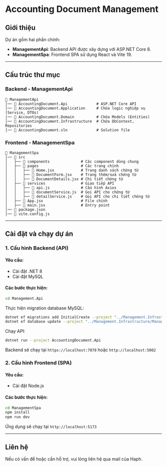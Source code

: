 # Accounting Document Management

## Giới thiệu
Dự án gồm hai phần chính:
- **ManagementApi**: Backend API được xây dựng với ASP.NET Core 8.
- **ManagementSpa**: Frontend SPA sử dụng React và Vite 19.

---

## Cấu trúc thư mục

### Backend - ManagementApi
```
📂 ManagementApi
│── 📂 AccountingDocument.Api             # ASP.NET Core API
│── 📂 AccountingDocument.Application     # Chứa logic nghiệp vụ (Service, DTOs)
│── 📂 AccountingDocument.Domain          # Chứa Models (Entities)
│── 📂 AccountingDocument.Infrastructure  # Chứa DbContext, Repositories
│── 📄 AccountingDocument.sln             # Solution file
```
### Frontend - ManagementSpa
```
📂 ManagementSpa
│── 📂 src
│   ├── 📂 components              # Các component dùng chung
│   ├── 📂 pages                   # Các trang chính
│   │   ├── 📄 Home.jsx            # Trang danh sách chứng từ
│   │   ├── 📄 DocumentForm.jsx    # Trang thêm/sửa chứng từ
│   │   ├── 📄 DocumentDetails.jsx # Chi tiết chứng từ
│   ├── 📂 services                # Giao tiếp API
│   │   ├── 📄 api.js              # Cấu hình Axios
│   │   ├── 📄 documentService.js  # Gọi API cho chứng từ
│   │   ├── 📄 detailService.js    # Gọi API cho chi tiết chứng từ
│   ├── 📄 App.jsx                 # File chính
│   ├── 📄 main.jsx                # Entry point
│── 📄 package.json
│── 📄 vite.config.js
```
---

## Cài đặt và chạy dự án

### 1. Cấu hình Backend (API)
#### **Yêu cầu:**
- Cài đặt .NET 8
- Cài đặt MySQL

#### **Các bước thực hiện:**
```sh
cd Management.Api
```
Thực hiện migration database MySQL:
```sh
dotnet ef migrations add InitialCreate --project "../Management.Infrastructure/Management.Infrastructure.csproj" # Đã có thư mục migrations, nếu chưa có hãy chạy lệnh này
dotnet ef database update --project "../Management.Infrastructure/Management.Infrastructure.csproj"
```
Chạy API:
```sh
dotnet run --project AccountingDocument.Api
```
Backend sẽ chạy tại `https://localhost:7078` hoặc `http://localhost:5002`

### 2. Cấu hình Frontend (SPA)
#### **Yêu cầu:**
- Cài đặt Node.js

#### **Các bước thực hiện:**
```sh
cd ManagementSpa
npm install
npm run dev
```
Ứng dụng sẽ chạy tại `http://localhost:5173`

---
## Liên hệ
Nếu có vấn đề hoặc cần hỗ trợ, vui lòng liên hệ qua mail của Haph.


